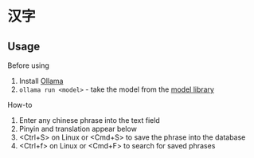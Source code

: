 # 汉字

## Usage

Before using
1. Install [Ollama](https://ollama.com/)
2. `ollama run <model>` - take the model from the [model library](https://ollama.com/library)

How-to
1. Enter any chinese phrase into the text field
2. Pinyin and translation appear below
3. <Ctrl+S> on Linux or <Cmd+S> to save the phrase into the database
4. <Ctrl+f> on Linux or <Cmd+F> to search for saved phrases
